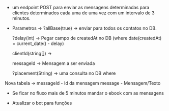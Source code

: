 - um endpoint POST para enviar as mensagens determinadas para clientes determinados cada uma de uma vez com um intervalo de 3 minutos.

- Parametros -> 
    ?allBase(true) -> enviar para todos os contatos no DB.
    
    ?delay(int) -> Pegar campo de createdAt no DB 
        (where date(createdAt) = current_date() - delay)
        
    clientId(string[]) ->  
    
    messageId -> Mensagem a ser enviada 
    
    ?placement(String) -> uma consulta no DB where
    
    
Nova tabela -> 
    messageId - Id da mensagem
    message - Mensagem/Texto
    
    
    
- Se ficar no fluxo mais de 5 minutos mandar o ebook com as mensagens

- Atualizar o bot para funções